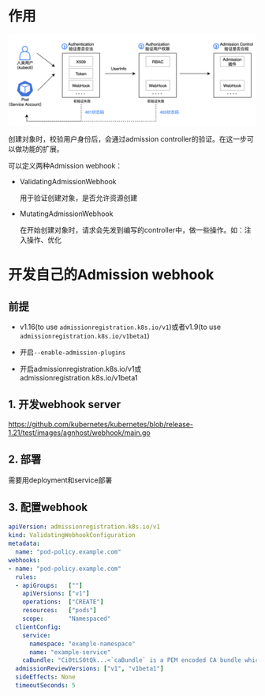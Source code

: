 # 作用

![image-20220208150832249](../pics/image-20220208150832249.png)

创建对象时，校验用户身份后，会通过admission controller的验证。在这一步可以做功能的扩展。

可以定义两种Admission webhook：

* ValidatingAdmissionWebhook

  用于验证创建对象，是否允许资源创建

* MutatingAdmissionWebhook

  在开始创建对象时，请求会先发到编写的controller中，做一些操作。如：注入操作、优化

# 开发自己的Admission webhook

## 前提

* v1.16(to use `admissionregistration.k8s.io/v1`)或者v1.9(to use `admissionregistration.k8s.io/v1beta1`)
*  开启`--enable-admission-plugins`

* 开启admissionregistration.k8s.io/v1或admissionregistration.k8s.io/v1beta1

## 1. 开发webhook server

https://github.com/kubernetes/kubernetes/blob/release-1.21/test/images/agnhost/webhook/main.go

## 2. 部署

需要用deployment和service部署

## 3. 配置webhook

```yaml
apiVersion: admissionregistration.k8s.io/v1
kind: ValidatingWebhookConfiguration
metadata:
  name: "pod-policy.example.com"
webhooks:
- name: "pod-policy.example.com"
  rules:
  - apiGroups:   [""]
    apiVersions: ["v1"]
    operations:  ["CREATE"]
    resources:   ["pods"]
    scope:       "Namespaced"
  clientConfig:
    service:
      namespace: "example-namespace"
      name: "example-service"
    caBundle: "Ci0tLS0tQk...<`caBundle` is a PEM encoded CA bundle which will be used to validate the webhook's server certificate.>...tLS0K"
  admissionReviewVersions: ["v1", "v1beta1"]
  sideEffects: None
  timeoutSeconds: 5
```